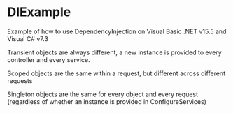# DIExample
Example of how to use DependencyInjection on Visual Basic .NET v15.5 and Visual C# v7.3

Transient objects are always different, a new instance is provided to every controller and every service.

Scoped objects are the same within a request, but different across different requests

Singleton objects are the same for every object and every request (regardless of whether an instance is provided in ConfigureServices)
